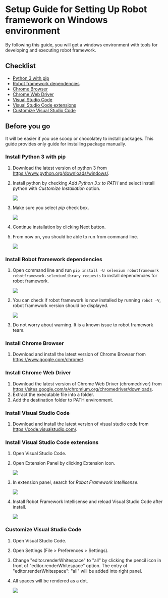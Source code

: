 # Setup Guide for Setting Up Robot framework on Windows environment

By following this guide, you will get a windows environment with tools for developing and executing robot framework.

## Checklist

- [Python 3 with pip](#install-python-3-with-pip)
- [Robot framework dependencies](#install-robot-framework-dependencies)
- [Chrome Browser](#install-chrome-browser)
- [Chrome Web Driver](#install-chrome-web-driver)
- [Visual Studio Code](#install-visual-studio-code)
- [Visual Studio Code extensions](#install-visual-studio-code-extensions)
- [Customize Visual Studio Code](#customize-visual-studio-code)

## Before you go

It will be easier if you use scoop or chocolatey to install packages. This guide provides only guide for installing package manually.

### Install Python 3 with pip

1. Download the latest version of python 3 from https://www.python.org/downloads/windows/.
2. Install python by checking *Add Python 3.x to PATH* and select install python with *Customize Installation* option.

    ![](img/python-add-path-setup-screen.png)

3. Make sure you select *pip* check box.

    ![](img/python-custom-setup-screen.png)

4. Continue installation by clicking Next button.
5. From now on, you should be able to run from command line.

    ![](img/python-version-cmd.png)

### Install Robot framework dependencies

1. Open command line and run `pip install -U selenium robotframework robotframework-seleniumlibrary requests` to install dependencies for robot framework.

    ![](img/pip-install.png)

2. You can check if robot framework is now installed by running `robot -V`, robot framework version should be displayed.

    ![](img/robot-version.png)

3. Do not worry about warning. It is a known issue to robot framework team.

### Install Chrome Browser

1. Download and install the latest version of Chrome Browser from https://www.google.com/chrome/.

### Install Chrome Web Driver

1. Download the latest version of Chrome Web Driver (chromedriver) from https://sites.google.com/a/chromium.org/chromedriver/downloads.
2. Extract the executable file into a folder.
3. Add the destination folder to PATH environment.

### Install Visual Studio Code

1. Download and install the latest version of visual studio code from https://code.visualstudio.com/.

### Install Visual Studio Code extensions

1. Open Visual Studio Code.
2. Open Extension Panel by clicking Extension icon.

    ![](img/vscode-extension.png)

3. In extension panel, search for *Robot Framework Intellisense*.

    ![](img/vscode-extension-panel.png)

4. Install Robot Framework Intellisense and reload Visual Studio Code after install.

    ![](img/rf-intellisense-ext.png)

### Customize Visual Studio Code

1. Open Visual Studio Code.
2. Open Settings (File > Preferences > Settings).
3. Change "editor.renderWhitespace" to "all" by clicking the pencil icon in front of "editor.renderWhitespace" option. The entry of "editor.renderWhitespace": "all" will be added into right panel.
4. All spaces will be rendered as a dot.

    ![](img/setting-whitespace.png)
